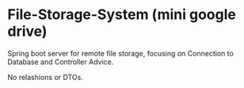 # File-Storage-System (mini google drive)
Spring boot server for remote file storage, focusing on Connection to Database and Controller Advice.

No relashions or DTOs.
